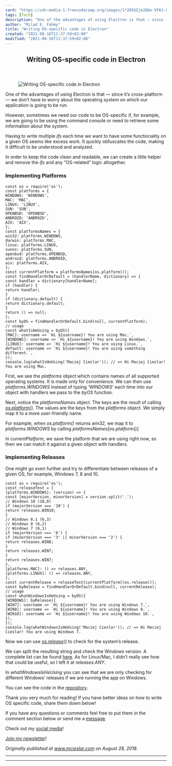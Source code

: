 ```yaml
---
card: "https://cdn-media-1.freecodecamp.org/images/1*285GZjmJQbn-VF6J-qKD3A.jpeg"
tags: [Tech]
description: "One of the advantages of using Electron is that — since it’s "
author: "Milad E. Fahmy"
title: "Writing OS-specific code in Electron"
created: "2021-08-16T11:37:59+02:00"
modified: "2021-08-16T11:37:59+02:00"
---
```

<div class="site-wrapper">
<main id="site-main" class="site-main outer">
<div class="inner">
<article class="post-full post tag-tech tag-programming tag-technology tag-electron tag-productivity ">
<header class="post-full-header">
<h1 class="post-full-title">Writing OS-specific code in Electron</h1>
</header>
<figure class="post-full-image">
<picture>
<source media="(max-width: 700px)" sizes="1px" srcset="data:image/gif;base64,R0lGODlhAQABAIAAAAAAAP///yH5BAEAAAAALAAAAAABAAEAAAIBRAA7 1w">
<source media="(min-width: 701px)" sizes="(max-width: 800px) 400px,
(max-width: 1170px) 700px,
1400px" srcset="https://cdn-media-1.freecodecamp.org/images/1*285GZjmJQbn-VF6J-qKD3A.jpeg 300w,
https://cdn-media-1.freecodecamp.org/images/1*285GZjmJQbn-VF6J-qKD3A.jpeg 600w,
https://cdn-media-1.freecodecamp.org/images/1*285GZjmJQbn-VF6J-qKD3A.jpeg 1000w,
https://cdn-media-1.freecodecamp.org/images/1*285GZjmJQbn-VF6J-qKD3A.jpeg 2000w">
<img onerror="this.style.display='none'" src="https://cdn-media-1.freecodecamp.org/images/1*285GZjmJQbn-VF6J-qKD3A.jpeg" alt="Writing OS-specific code in Electron">
</picture>
</figure>
<section class="post-full-content">
<div class="post-content">
<p>One of the advantages of using Electron is that — since it’s cross-platform — we don’t have to worry about the operating system on which our application is going to be run.</p><p>However, sometimes we need our code to be OS-specific if, for example, we are going to be using the command console or need to retrieve some information about the system.</p><p>Having to write multiple <em>ifs</em> each time we want to have some functionality on a given OS seems like excess work. It quickly obfuscates the code, making it difficult to be understood and analyzed.</p><p>In order to keep the code clean and readable, we can create a little helper and remove the <em>ifs </em>and any “OS-related” logic altogether.</p><h3 id="implementing-platforms">Implementing Platforms</h3><pre><code class="language-javascript">const os = require('os');
const platforms = {
WINDOWS: 'WINDOWS',
MAC: 'MAC',
LINUX: 'LINUX',
SUN: 'SUN',
OPENBSD: 'OPENBSD',
ANDROID: 'ANDROID',
AIX: 'AIX',
};
const platformsNames = {
win32: platforms.WINDOWS,
darwin: platforms.MAC,
linux: platforms.LINUX,
sunos: platforms.SUN,
openbsd: platforms.OPENBSD,
android: platforms.ANDROID,
aix: platforms.AIX,
};
const currentPlatform = platformsNames[os.platform()];
const findHandlerOrDefault = (handlerName, dictionary) =&gt; {
const handler = dictionary[handlerName];
if (handler) {
return handler;
}
if (dictionary.default) {
return dictionary.default;
}
return () =&gt; null;
};
const byOS = findHandlerOrDefault.bind(null, currentPlatform);
// usage
const whatIsHeUsing = byOS({
[MAC]: username =&gt; `Hi ${username}! You are using Mac.`,
[WINDOWS]: username =&gt; `Hi ${username}! You are using Windows.`,
[LINUX]: username =&gt; `Hi ${username}! You are using Linux.`,
default: username =&gt; `Hi ${username}! You are using something different.`,
});
console.log(whatIsHeUsing('Maciej Cieslar')); // =&gt; Hi Maciej Cieslar! You are using Mac.</code></pre><p>First, we see the <em>platforms</em> object which contains names of all supported operating systems. It is made only for convenience. We can then use <em>platforms.WINDOWS</em> instead of typing <em>‘WINDOWS’</em> each time into our object with handlers we pass to the <em>byOS</em> function.</p><p>Next, notice the <em>platformsNames</em> object. The keys are the result of calling <a href="https://nodejs.org/api/os.html#os_os_platform" rel="noopener"><em>os.platform()</em></a><em>. </em>The<em> </em>values are the keys from the <em>platforms</em> object. We simply map it to a more user-friendly name.</p><p>For example, when <em>os.platform()</em> returns <em>win32,</em> we map it to <em>platforms.WINDOWS</em> by calling <em>platformsNames[os.platform()]</em>.</p><p>In <em>currentPlatform,</em> we save the platform that we are using right now, so then we can match it against a given object with handlers.</p><h3 id="implementing-releases">Implementing Releases</h3><p>One might go even further and try to differentiate between releases of a given OS, for example, Windows 7, 8 and 10.</p><pre><code class="language-javascript">const os = require('os');
const releaseTest = {
[platforms.WINDOWS]: (version) =&gt; {
const [majorVersion, minorVersion] = version.split('.');
// Windows 10 (10,0)
if (majorVersion === '10') {
return releases.WIN10;
}
// Windows 8.1 (6,3)
// Windows 8 (6,2)
// Windows 7 (6,1)
if (majorVersion === '6') {
if (minorVersion === '3' || minorVersion === '2') {
return releases.WIN8;
}
return releases.WIN7;
}
return releases.WIN7;
},
[platforms.MAC]: () =&gt; releases.ANY,
[platforms.LINUX]: () =&gt; releases.ANY,
};
const currentRelease = releaseTest[currentPlatform](os.release());
const byRelease = findHandlerOrDefault.bind(null, currentRelease);
// usage
const whatWindowsIsHeUsing = byOS({
[WINDOWS]: byRelease({
[WIN7]: username =&gt; `Hi ${username}! You are using Windows 7.`,
[WIN8]: username =&gt; `Hi ${username}! You are using Windows 8.`,
[WIN10]: username =&gt; `Hi ${username}! You are using Windows 10.`,
}),
});
console.log(whatWindowsIsHeUsing('Maciej Cieslar')); // =&gt; Hi Maciej Cieslar! You are using Windows 7.
</code></pre><p>Now we can use <a href="https://nodejs.org/api/os.html#os_os_release" rel="noopener"><em>os.release()</em></a> to check for the system’s release.</p><p>We can split the resulting string and check the Windows version. A complete list can be found <a href="https://stackoverflow.com/a/44916050/6569856" rel="noopener">here</a>. As for Linux/Mac, I didn’t really see how that could be useful, so I left it at <em>releases.ANY</em>.</p><p>In <em>whatWindowsIsHeUsing</em> you can see that we are only checking for different Windows’ releases if we are running the app on Windows.</p><p>You can see the code in the <a href="https://github.com/maciejcieslar/os-specific-electron" rel="noopener">repository</a>.</p><p>Thank you very much for reading! If you have better ideas on how to write OS specific code, share them down below!</p><p>If you have any questions or comments feel free to put them in the comment section below or send me a <a href="https://www.mcieslar.com/contact" rel="noopener">message</a>.</p><p>Check out my <a href="https://www.maciejcieslar.com/about/" rel="noopener">social media</a>!</p><p><a href="http://eepurl.com/dAKhxb" rel="noopener">Join my newsletter</a>!</p><p><em>Originally published at <a href="https://www.mcieslar.com/writing-os-specific-code-in-electron" rel="noopener">www.mcieslar.com</a> on August 28, 2018.</em></p>
</div>
<hr>
<hr>
</section>
</article>
</div>
</main>
</div>
<!-- Google Tag Manager (noscript) -->
<!-- End Google Tag Manager (noscript) -->
